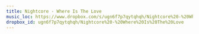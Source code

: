 ```yaml
---
title: Nightcore - Where Is The Love
music_loc: https://www.dropbox.com/s/ugn6f7p7qytqhqh/Nightcore%20-%20Where%20Is%20The%20Love?dl=0
dropbox_id: ugn6f7p7qytqhqh/Nightcore%20-%20Where%20Is%20The%20Love
---
```

